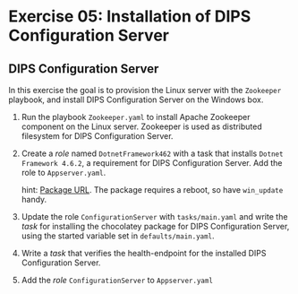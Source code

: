 # Exercise 05: Installation of DIPS Configuration Server

## DIPS Configuration Server

In this exercise the goal is to provision the Linux server with the `Zookeeper` playbook, and install DIPS Configuration Server on the Windows box.

1) Run the playbook `Zookeeper.yaml` to install Apache Zookeeper component on the Linux server. Zookeeper is used as distributed filesystem for DIPS Configuration Server.

2) Create a *role* named `DotnetFramework462` with a task that installs `Dotnet Framework 4.6.2`, a requirement for DIPS Configuration Server. Add the role to `Appserver.yaml`.

    hint: [Package URL](https://chocolatey.org/packages/dotnet4.6.2/4.6.01590.20190226). The package requires a reboot, so have `win_update` handy.

3) Update the role `ConfigurationServer` with `tasks/main.yaml` and write the *task* for installing the chocolatey package for DIPS Configuration Server, using the started variable set in `defaults/main.yaml`.

4) Write a *task* that verifies the health-endpoint for the installed DIPS Configuration Server.

5) Add the *role* `ConfigurationServer` to `Appserver.yaml`